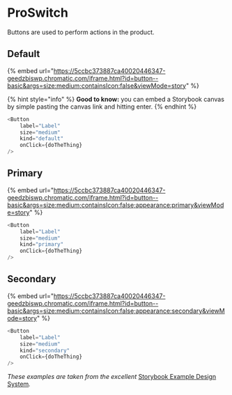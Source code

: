 # ProSwitch

Buttons are used to perform actions in the product.

## Default

{% embed url="https://5ccbc373887ca40020446347-geedzbiswp.chromatic.com/iframe.html?id=button--basic&args=size:medium;containsIcon:false&viewMode=story" %}

{% hint style="info" %}
**Good to know:** you can embed a Storybook canvas by simple pasting the canvas link and hitting enter.
{% endhint %}

```javascript
<Button
    label="Label"
    size="medium"
    kind="default"
    onClick={doTheThing}
/>
```

## Primary

{% embed url="https://5ccbc373887ca40020446347-geedzbiswp.chromatic.com/iframe.html?id=button--basic&args=size:medium;containsIcon:false;appearance:primary&viewMode=story" %}

```javascript
<Button
    label="Label"
    size="medium"
    kind="primary"
    onClick={doTheThing}
/>
```

## Secondary

{% embed url="https://5ccbc373887ca40020446347-geedzbiswp.chromatic.com/iframe.html?id=button--basic&args=size:medium;containsIcon:false;appearance:secondary&viewMode=story" %}

```javascript
<Button
    label="Label"
    size="medium"
    kind="secondary"
    onClick={doTheThing}
/>
```

_These examples are taken from the excellent_ [Storybook Example Design System](https://5ccbc373887ca40020446347-geedzbiswp.chromatic.com/?path=/story/icon--labels)_._
